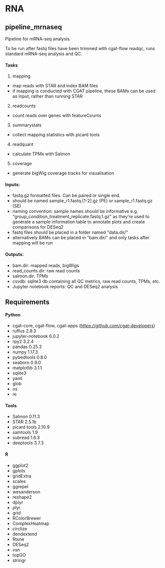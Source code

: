 # RNA

## pipeline_mrnaseq
Pipeline for mRNA-seq analysis.

To be run after fastq files have been trimmed with cgat-flow readqc, runs standard mRNA-seq analysis and QC.

#### Tasks
1) mapping
  - map reads with STAR and index BAM files
  - if mapping is conducted with CGAT pipeline, these BAMs can be used as input, rather than running STAR
2) readcounts
  - count reads over genes with featureCounts
3) summarystats
  - collect mapping statistics with picard tools
4) readquant
  - calculate TPMs with Salmon
5) coverage
  - generate bigWig coverage tracks for visualisation


#### Inputs:
* fastq.gz formatted files. Can be paired or single end.
* should be named sample_r1.fastq.[1-2].gz (PE) or sample_r1.fastq.gz (SE)
* naming convention: sample names should be informative e.g. "group_condition_treatment_replicate.fastq.1.gz" as they're used to 
generate a sample information table to annotate plots and create comparisons for DESeq2
* fastq files should be placed in a folder named "data.dir/"
* alternatively BAMs can be placed in "bam.dir/" and only tasks after mapping will be run

#### Outputs:
* bam.dir: mapped reads, bigWigs
* read_counts.dir: raw read counts
* salmon.dir: TPMs
* csvdb: sqlite3 db containing all QC metrics, raw read counts, TPMs, etc.
* Jupyter notebook reports: QC and DESeq2 analysis


## Requirements

#### Python
* cgat-core, cgat-flow, cgat-apps (https://github.com/cgat-developers)
* ruffus 2.8.3
* jupyter-notebook 6.0.2
* rpy2 3.2.4
* pandas 0.25.3
* numpy 1.17.3
* pybedtools 0.8.0
* seaborn 0.9.0
* matplotlib 3.1.1
* sqlite3
* yaml
* glob
* os
* re

#### Tools
* Salmon 0.11.3
* STAR 2.5.1b
* picard tools 2.10.9
* samtools 1.9
* subread 1.6.3
* deeptools 3.7.3

#### R
* ggplot2
* gplots
* gridExtra
* scales
* ggrepel
* wesanderson
* reshape2
* dplyr
* plyr
* grid
* RColorBrewer
* ComplexHeatmap
* circlize
* dendextend
* Rtsne
* DESeq2
* vsn
* topGO
* stringr

    
